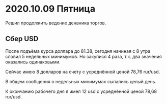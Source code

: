 # 2020.10.09 Пятница
Решил продолжить ведение денвника торгов.
## Сбер USD
После подъёма курса доллара до 81.38, сегодня начиная с 8 утра словил 5 недельных минимумов. Но закупися 4 раза, т.к. два значения оказались одинаковыми.

Сейчас имею 8 долларов на счету с усреднённой ценой 78,76 rur/usd.

В общем сообщения о недельных минимумах сыпались целый день.

К окончанию рабочего дня я имел 12 usd с усреднённой ценой 78,68 rur/usd.